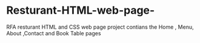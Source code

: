 # Resturant-HTML-web-page-
RFA resturant HTML and CSS web page project contians the Home , Menu, About ,Contact and Book Table pages 
